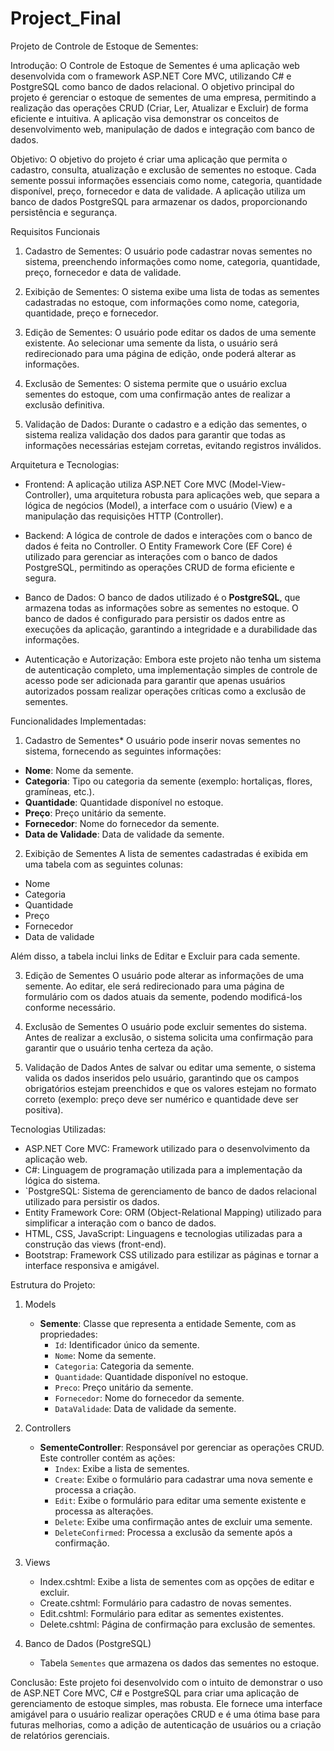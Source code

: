 # Project_Final

Projeto de Controle de Estoque de Sementes:

Introdução:
O Controle de Estoque de Sementes é uma aplicação web desenvolvida com o framework ASP.NET Core MVC, utilizando C# e PostgreSQL como banco de dados relacional. O objetivo principal do projeto é gerenciar o estoque de sementes de uma empresa, permitindo a realização das operações CRUD (Criar, Ler, Atualizar e Excluir) de forma eficiente e intuitiva. A aplicação visa demonstrar os conceitos de desenvolvimento web, manipulação de dados e integração com banco de dados.

Objetivo:
O objetivo do projeto é criar uma aplicação que permita o cadastro, consulta, atualização e exclusão de sementes no estoque. Cada semente possui informações essenciais como nome, categoria, quantidade disponível, preço, fornecedor e data de validade. A aplicação utiliza um banco de dados PostgreSQL para armazenar os dados, proporcionando persistência e segurança.

Requisitos Funcionais

1. Cadastro de Sementes: O usuário pode cadastrar novas sementes no sistema, preenchendo informações como nome, categoria, quantidade, preço, fornecedor e data de validade.

2. Exibição de Sementes: O sistema exibe uma lista de todas as sementes cadastradas no estoque, com informações como nome, categoria, quantidade, preço e fornecedor.

3. Edição de Sementes: O usuário pode editar os dados de uma semente existente. Ao selecionar uma semente da lista, o usuário será redirecionado para uma página de edição, onde poderá alterar as informações.

4. Exclusão de Sementes: O sistema permite que o usuário exclua sementes do estoque, com uma confirmação antes de realizar a exclusão definitiva.

5. Validação de Dados: Durante o cadastro e a edição das sementes, o sistema realiza validação dos dados para garantir que todas as informações necessárias estejam corretas, evitando registros inválidos.


Arquitetura e Tecnologias:

- Frontend: A aplicação utiliza ASP.NET Core MVC (Model-View-Controller), uma arquitetura robusta para aplicações web, que separa a lógica de negócios (Model), a interface com o usuário (View) e a manipulação das requisições HTTP (Controller).
  
- Backend: A lógica de controle de dados e interações com o banco de dados é feita no Controller. O Entity Framework Core (EF Core) é utilizado para gerenciar as interações com o banco de dados PostgreSQL, permitindo as operações CRUD de forma eficiente e segura.

- Banco de Dados: O banco de dados utilizado é o **PostgreSQL**, que armazena todas as informações sobre as sementes no estoque. O banco de dados é configurado para persistir os dados entre as execuções da aplicação, garantindo a integridade e a durabilidade das informações.

- Autenticação e Autorização: Embora este projeto não tenha um sistema de autenticação completo, uma implementação simples de controle de acesso pode ser adicionada para garantir que apenas usuários autorizados possam realizar operações críticas como a exclusão de sementes.


Funcionalidades Implementadas:

1. Cadastro de Sementes*
O usuário pode inserir novas sementes no sistema, fornecendo as seguintes informações:
- **Nome**: Nome da semente.
- **Categoria**: Tipo ou categoria da semente (exemplo: hortaliças, flores, gramíneas, etc.).
- **Quantidade**: Quantidade disponível no estoque.
- **Preço**: Preço unitário da semente.
- **Fornecedor**: Nome do fornecedor da semente.
- **Data de Validade**: Data de validade da semente.


2. Exibição de Sementes
A lista de sementes cadastradas é exibida em uma tabela com as seguintes colunas:
- Nome
- Categoria
- Quantidade
- Preço
- Fornecedor
- Data de validade

Além disso, a tabela inclui links de Editar e Excluir para cada semente.

3. Edição de Sementes
O usuário pode alterar as informações de uma semente. Ao editar, ele será redirecionado para uma página de formulário com os dados atuais da semente, podendo modificá-los conforme necessário.

4. Exclusão de Sementes
O usuário pode excluir sementes do sistema. Antes de realizar a exclusão, o sistema solicita uma confirmação para garantir que o usuário tenha certeza da ação.

5. Validação de Dados
Antes de salvar ou editar uma semente, o sistema valida os dados inseridos pelo usuário, garantindo que os campos obrigatórios estejam preenchidos e que os valores estejam no formato correto (exemplo: preço deve ser numérico e quantidade deve ser positiva).


Tecnologias Utilizadas:

- ASP.NET Core MVC: Framework utilizado para o desenvolvimento da aplicação web.
- C#: Linguagem de programação utilizada para a implementação da lógica do sistema.
- `PostgreSQL: Sistema de gerenciamento de banco de dados relacional utilizado para persistir os dados.
- Entity Framework Core: ORM (Object-Relational Mapping) utilizado para simplificar a interação com o banco de dados.
- HTML, CSS, JavaScript: Linguagens e tecnologias utilizadas para a construção das views (front-end).
- Bootstrap: Framework CSS utilizado para estilizar as páginas e tornar a interface responsiva e amigável.



Estrutura do Projeto:

1. Models
   - **Semente**: Classe que representa a entidade Semente, com as propriedades:
     - `Id`: Identificador único da semente.
     - `Nome`: Nome da semente.
     - `Categoria`: Categoria da semente.
     - `Quantidade`: Quantidade disponível no estoque.
     - `Preco`: Preço unitário da semente.
     - `Fornecedor`: Nome do fornecedor da semente.
     - `DataValidade`: Data de validade da semente.

2. Controllers
   - **SementeController**: Responsável por gerenciar as operações CRUD. Este controller contém as ações:
     - `Index`: Exibe a lista de sementes.
     - `Create`: Exibe o formulário para cadastrar uma nova semente e processa a criação.
     - `Edit`: Exibe o formulário para editar uma semente existente e processa as alterações.
     - `Delete`: Exibe uma confirmação antes de excluir uma semente.
     - `DeleteConfirmed`: Processa a exclusão da semente após a confirmação.

3. Views
   - Index.cshtml: Exibe a lista de sementes com as opções de editar e excluir.
   - Create.cshtml: Formulário para cadastro de novas sementes.
   - Edit.cshtml: Formulário para editar as sementes existentes.
   - Delete.cshtml: Página de confirmação para exclusão de sementes.

4. Banco de Dados (PostgreSQL)
   - Tabela `Sementes` que armazena os dados das sementes no estoque.


Conclusão:
Este projeto foi desenvolvido com o intuito de demonstrar o uso de ASP.NET Core MVC, C# e PostgreSQL para criar uma aplicação de gerenciamento de estoque simples, mas robusta. Ele fornece uma interface amigável para o usuário realizar operações CRUD e é uma ótima base para futuras melhorias, como a adição de autenticação de usuários ou a criação de relatórios gerenciais.
